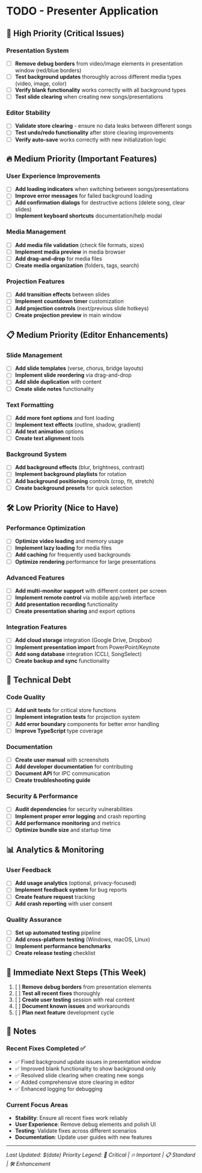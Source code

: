 # TODO - Presenter Application

## 🚨 High Priority (Critical Issues)

### Presentation System

- [ ] **Remove debug borders** from video/image elements in presentation window (red/blue borders)
- [ ] **Test background updates** thoroughly across different media types (video, image, color)
- [ ] **Verify blank functionality** works correctly with all background types
- [ ] **Test slide clearing** when creating new songs/presentations

### Editor Stability

- [ ] **Validate store clearing** - ensure no data leaks between different songs
- [ ] **Test undo/redo functionality** after store clearing improvements
- [ ] **Verify auto-save** works correctly with new initialization logic

## 🔥 Medium Priority (Important Features)

### User Experience Improvements

- [ ] **Add loading indicators** when switching between songs/presentations
- [ ] **Improve error messages** for failed background loading
- [ ] **Add confirmation dialogs** for destructive actions (delete song, clear slides)
- [ ] **Implement keyboard shortcuts** documentation/help modal

### Media Management

- [ ] **Add media file validation** (check file formats, sizes)
- [ ] **Implement media preview** in media browser
- [ ] **Add drag-and-drop** for media files
- [ ] **Create media organization** (folders, tags, search)

### Projection Features

- [ ] **Add transition effects** between slides
- [ ] **Implement countdown timer** customization
- [ ] **Add projection controls** (next/previous slide hotkeys)
- [ ] **Create projection preview** in main window

## 📋 Medium Priority (Editor Enhancements)

### Slide Management

- [ ] **Add slide templates** (verse, chorus, bridge layouts)
- [ ] **Implement slide reordering** via drag-and-drop
- [ ] **Add slide duplication** with content
- [ ] **Create slide notes** functionality

### Text Formatting

- [ ] **Add more font options** and font loading
- [ ] **Implement text effects** (outline, shadow, gradient)
- [ ] **Add text animation** options
- [ ] **Create text alignment** tools

### Background System

- [ ] **Add background effects** (blur, brightness, contrast)
- [ ] **Implement background playlists** for rotation
- [ ] **Add background positioning** controls (crop, fit, stretch)
- [ ] **Create background presets** for quick selection

## 🛠️ Low Priority (Nice to Have)

### Performance Optimization

- [ ] **Optimize video loading** and memory usage
- [ ] **Implement lazy loading** for media files
- [ ] **Add caching** for frequently used backgrounds
- [ ] **Optimize rendering** performance for large presentations

### Advanced Features

- [ ] **Add multi-monitor support** with different content per screen
- [ ] **Implement remote control** via mobile app/web interface
- [ ] **Add presentation recording** functionality
- [ ] **Create presentation sharing** and export options

### Integration Features

- [ ] **Add cloud storage** integration (Google Drive, Dropbox)
- [ ] **Implement presentation import** from PowerPoint/Keynote
- [ ] **Add song database** integration (CCLI, SongSelect)
- [ ] **Create backup and sync** functionality

## 🔧 Technical Debt

### Code Quality

- [ ] **Add unit tests** for critical store functions
- [ ] **Implement integration tests** for projection system
- [ ] **Add error boundary** components for better error handling
- [ ] **Improve TypeScript** type coverage

### Documentation

- [ ] **Create user manual** with screenshots
- [ ] **Add developer documentation** for contributing
- [ ] **Document API** for IPC communication
- [ ] **Create troubleshooting guide**

### Security & Performance

- [ ] **Audit dependencies** for security vulnerabilities
- [ ] **Implement proper error logging** and crash reporting
- [ ] **Add performance monitoring** and metrics
- [ ] **Optimize bundle size** and startup time

## 📊 Analytics & Monitoring

### User Feedback

- [ ] **Add usage analytics** (optional, privacy-focused)
- [ ] **Implement feedback system** for bug reports
- [ ] **Create feature request** tracking
- [ ] **Add crash reporting** with user consent

### Quality Assurance

- [ ] **Set up automated testing** pipeline
- [ ] **Add cross-platform testing** (Windows, macOS, Linux)
- [ ] **Implement performance benchmarks**
- [ ] **Create release testing** checklist

## 🎯 Immediate Next Steps (This Week)

1. [ ] **Remove debug borders** from presentation elements
2. [ ] **Test all recent fixes** thoroughly
3. [ ] **Create user testing** session with real content
4. [ ] **Document known issues** and workarounds
5. [ ] **Plan next feature** development cycle

## 📝 Notes

### Recent Fixes Completed ✅

- ✅ Fixed background update issues in presentation window
- ✅ Improved blank functionality to show background only
- ✅ Resolved slide clearing when creating new songs
- ✅ Added comprehensive store clearing in editor
- ✅ Enhanced logging for debugging

### Current Focus Areas

- **Stability**: Ensure all recent fixes work reliably
- **User Experience**: Remove debug elements and polish UI
- **Testing**: Validate fixes across different scenarios
- **Documentation**: Update user guides with new features

---

_Last Updated: $(date)_
_Priority Legend: 🚨 Critical | 🔥 Important | 📋 Standard | 🛠️ Enhancement_
